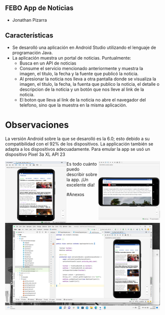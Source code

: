 ## FEBO App de Noticias

- Jonathan Pizarra

## Características
- Se desarolló una aplicación en Android Studio utilizando el lenguaje de programación Java.
- La aplicación muestra un portal de noticias. Puntualmente:
   - Busca en un API de noticias
   - Consume el servicio mencionado anteriormente y muestra la imagen, el titulo, la fecha y la fuente que publicó la noticia.
   - Al presionar la noticia nos lleva a otra pantalla donde se visualiza la imagen, el titulo, la fecha, la fuenta que publico la noticia, el detalle o descripcion de la noticia y un botón que nos lleve al link de la noticia.
   - El boton que lleva al link de la noticia no abre el navegador del telefono, sino que la muestra en la misma aplicación.
   
# Observaciones

La versión Android sobre la que se desarolló es la 6.0; esto debido a su compatibilidad con el 92% de los dispositivos.
La applicación también se adapta a los dispositivos adecuadamente.
Para emular la app se usó un dispositivo Pixel 3a XL API 23

<img align="left" alt="Laravel" src="https://raw.githubusercontent.com/Jhonathan-Pizarra/NewsApp-Android/main/Imagenes/emulador.png" width="200" height="200" />
<img align="right" alt="NextJS" src="https://raw.githubusercontent.com/Jhonathan-Pizarra/NewsApp-Android/main/Imagenes/detalle.png" width="200" height="190" />


Es todo cuánto puedo describir sobre la app. ¡Un excelente día!

#Anexos
![](https://github.com/Jhonathan-Pizarra/NewsApp-Android/blob/main/Imagenes/codigo.png?raw=true)
